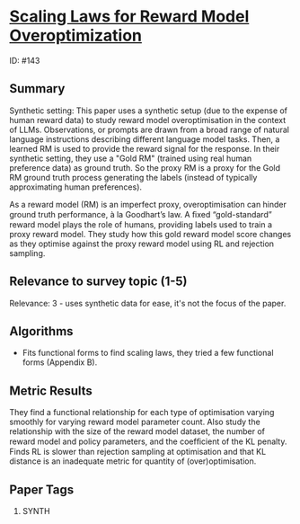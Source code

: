 # [Scaling Laws for Reward Model Overoptimization](https://arxiv.org/abs/2210.10760)

ID: #143

## Summary

Synthetic setting: 
This paper uses a synthetic setup (due to the expense of human reward data) to study reward model overoptimisation in the context of LLMs.
Observations, or prompts are drawn from a broad range of natural language instructions describing different language model tasks. Then, a learned RM is used to provide the reward signal for the response. 
In their synthetic setting, they use a "Gold RM" (trained using real human preference data) as ground truth. So the proxy RM is a proxy for the Gold RM ground truth process generating the labels (instead of typically approximating human preferences). 

As a reward model (RM) is an imperfect proxy, overoptimisation can hinder ground truth performance, à la Goodhart’s law.
A ﬁxed “gold-standard” reward model plays the role of humans, providing labels used to train a proxy reward model. 
They study how this gold reward model score changes as they optimise against the proxy reward model using RL and rejection sampling. 

## Relevance to survey topic (1-5)

Relevance: 3 - uses synthetic data for ease, it's not the focus of the paper. 

## Algorithms

- Fits functional forms to find scaling laws, they tried a few functional forms (Appendix B). 

## Metric Results

They find a functional relationship for each type of optimisation varying smoothly for varying reward model parameter count. 
Also study the relationship with the size of the reward model dataset, the number of reward model and policy parameters, and the coefﬁcient of the KL penalty. 
Finds RL is slower than rejection sampling at optimisation and that KL distance is an inadequate metric for quantity of (over)optimisation. 

## Paper Tags

1. SYNTH
